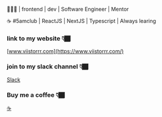 👨🏾‍💻 | frontend | dev | Software Engineer | Mentor

☕ #5amclub | ReactJS | NextJS | Typescript | Always learing

### link to my website 👇🏾

[www.viistorrr.com](https://www.viistorrr.com/)

### join to my slack channel 👇🏾

[Slack](https://join.slack.com/t/webdev-path/shared_invite/zt-1dkkhbxc2-Eb_jrPdBF7cM6GxYs48_pQ)

### Buy me a coffee 👇🏾

[☕](https://www.buymeacoffee.com/viistorrr)
